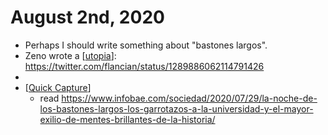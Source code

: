 # August 2nd, 2020
- Perhaps I should write something about "bastones largos".
- Zeno wrote a [[utopia]]: https://twitter.com/flancian/status/1289886062114791426
- 
- [[Quick Capture]]
    - read https://www.infobae.com/sociedad/2020/07/29/la-noche-de-los-bastones-largos-los-garrotazos-a-la-universidad-y-el-mayor-exilio-de-mentes-brillantes-de-la-historia/



[//begin]: # "Autogenerated link references for markdown compatibility"
[utopia]: ../utopia "Utopia"
[Quick Capture]: ../quick-capture "quick-capture"
[//end]: # "Autogenerated link references"